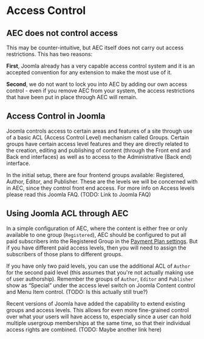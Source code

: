# Access Control

## AEC does not control access

This may be counter-intuitive, but AEC itself does not carry out access restrictions. This has two reasons:

**First**, Joomla already has a very capable access control system and it is an accepted convention for any extension to make the most use of it.

**Second**, we do not want to lock you into AEC by adding our own access control - even if you remove AEC from your system, the access restrictions that have been put in place through AEC will remain.

## Access Control in Joomla

Joomla controls access to certain areas and features of a site through use of a basic ACL (Access Control Level) mechanism called Groups. Certain groups have certain access level features and they are directly related to the creation, editing and publishing of content (through the Front end and Back end interfaces) as well as to access to the Administrative (Back end) interface.

In the initial setup, there are four frontend groups available: Registered, Author, Editor, and Publisher. These are the levels we will be concerned with in AEC, since they control front end access. For more info on Access levels please read this Joomla FAQ. (TODO: Link to Joomla FAQ)

## Using Joomla ACL through AEC

In a simple configuration of AEC, where the content is either free or only available to one group (`Registered`), AEC should be configured to put all paid subscribers into the Registered Group in the [Payment Plan settings](memberships/02-payment-plans). But if you have different paid access levels, then you will need to assign the subscribers of those plans to different groups.

If you have only two paid levels, you can use the additional ACL of `Author` for the second paid level (this assumes that you're not actually making use of user authorship). Remember the groups of `Author`, `Editor` and `Publisher` show as “Special” under the access level switch on Joomla Content control and Menu Item control. (TODO: Is this actually still true?)

Recent versions of Joomla have added the capability to extend existing groups and access levels. This allows for even more fine-grained control over what your users will have access to, especially since a user can hold multiple usergroup memberships at the same time, so that their individual access rights are combined. (TODO: Maybe another link here)
